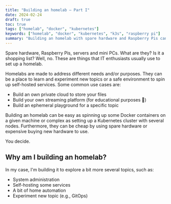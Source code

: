 ```yaml
---
title: "Building an homelab — Part I"
date: 2024-02-24
draft: true
toc: true
tags: ["homelab", "docker", "kubernetes"]
keywords: ["homelab", "docker", "kubernetes", "k3s", "raspberry pi"]
summary: "Building an homelab with spare hardware and Raspberry Pis can be funny as well as educational. This post covers a Kubernetes homelab built by using two Raspberry Pi 4 nodes."
---
```


Spare hardware, Raspberry Pis, servers and mini PCs. What are they? Is it a shopping list? Well, no. These are things that IT enthusiasts usually use to set up a homelab.

Homelabs are made to address different needs and/or purposes. They can be a place to learn and experiment new topics or a safe environment to spin up self-hosted services. Some common use cases are:
- Build an own private cloud to store your files
- Build your own streaming platform (for educational purposes 👀)
- Build an ephemeral playground for a specific topic

Building an homelab can be easy as spinning up some Docker containers on a given machine or complex as setting up a Kubernetes cluster with several nodes. Furthermore, they can be cheap by using spare hardware or expensive buying new hardware to use.

You decide.

## Why am I building an homelab?

In my case, I'm building it to explore a bit more several topics, such as:
- System administration
- Self-hosting some services
- A bit of home automation
- Experiment new topic (e.g., GitOps)
